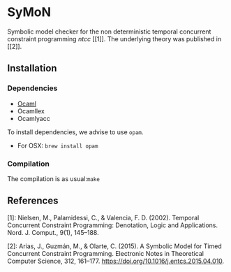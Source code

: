# SyMoN

Symbolic model checker for the non deterministic temporal concurrent constraint
programming *ntcc* [[1]]. The underlying theory was published in [[2]].


## Installation

### Dependencies

  * [Ocaml](http://ocaml.org)
  * Ocamllex
  * Ocamlyacc

To install dependencies, we advise to use `opam`.

  * For OSX: `brew install opam`

### Compilation

The compilation is as usual:`make`


## References

[1]: Nielsen, M., Palamidessi, C., & Valencia, F. D. (2002). Temporal
Concurrent Constraint Programming: Denotation, Logic and Applications. Nord. J.
Comput., 9(1), 145–188.

[2]: Arias, J., Guzmán, M., & Olarte, C. (2015). A Symbolic Model for Timed
Concurrent Constraint Programming. Electronic Notes in Theoretical Computer
Science, 312, 161–177. https://doi.org/10.1016/j.entcs.2015.04.010.
